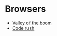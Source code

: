# Browsers

- [Valley of the boom](https://www.justwatch.com/us/tv-show/valley-of-the-boom)
- [Code rush](https://www.youtube.com/watch?v=4Q7FTjhvZ7Y)
